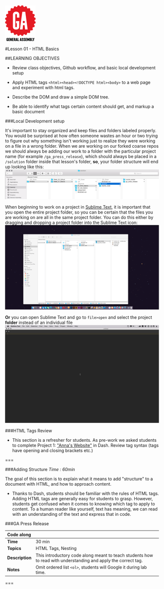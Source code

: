 ![GeneralAssemb.ly](https://raw.githubusercontent.com/GA-Chicago-FEWD6/resources/master/images/icons/ga.png "GeneralAssemb.ly")

#Lesson 01 - HTML Basics

##LEARNING OBJECTIVES

* Review class objectives, Github workflow, and basic local development setup

*	Apply HTML tags ```<html><head><!DOCTYPE html><body>``` to a web page and experiment with html tags.

*	Describe the DOM and draw a simple DOM tree.

*	Be able to identify what tags certain content should get, and markup a basic document

###Local Development setup

It's important to stay organized and keep files and folders labeled properly. You would be surprised at how often someone wastes an hour or two trying to figure out why something isn't working just to realize they were working on a file in a wrong folder. When we are working on our forked coarse repos we should always be adding our work to a folder with the particular project name (for example `/ga_press_release`), which should always be placed in a `/solution` folder inside that lesson's folder, **so**, your folder structure will end up looking like this:
![folder structure](folder-structure.png)

When beginning to work on a project in [Sublime Text](http://www.sublimetext.com/3), it is important that you open the entire project folder, so you can be certain that the files you are working on are all in the same project folder. You can do this either by dragging and dropping a project folder into the Sublime Text icon:
![opening a folder in sublime text](stfolder1.gif)

**Or** you can open Sublime Text and go to `file>open` and select the project **folder** instead of an individual file
![opening a folder in sublime text](stfolder2.gif)

###HTML Tags Review

 *	This section is a refresher for students. As pre-work we asked students to complete Project 1: ["Anna's Website"](https://dash.generalassemb.ly/projects/annas-website-1) in Dash. Review tag syntax (tags have opening and closing brackets etc.) 

===
 
 
###Adding Structure
_Time : 60min_

The goal of this section is to explain what it means to add "structure" to a document with HTML, and how to approach content. 

*	Thanks to Dash, students should be familiar with the rules of HTML tags. Adding HTML tags are generally easy for students to grasp. However, students get confused when it comes to knowing which tag to apply to content. To a human reader like yourself, text has meaning, we can read with an understanding of the text and express that in code. 


###GA Press Release

| Code along | |
| :------------- |:-------------|
| __Time__ | 30 min| 
| __Topics__ | HTML Tags, Nesting| 
| __Description__| This introductory code along meant to teach students how to read with understanding and apply the correct tag.|   
| __Notes__| Omit ordered list ```<ol>```, students will Google it during lab time.|  

===